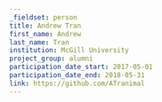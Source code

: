 ```yaml
---
_fieldset: person
title: Andrew Tran
first_name: Andrew
last_name: Tran
institution: McGill University
project_group: alumni
participation_date_start: 2017-05-01
participation_date_end: 2018-05-31
link: https://github.com/ATranimal
---
```

